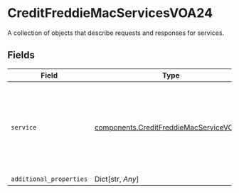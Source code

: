 # CreditFreddieMacServicesVOA24

A collection of objects that describe requests and responses for services.


## Fields

| Field                                                                                                        | Type                                                                                                         | Required                                                                                                     | Description                                                                                                  |
| ------------------------------------------------------------------------------------------------------------ | ------------------------------------------------------------------------------------------------------------ | ------------------------------------------------------------------------------------------------------------ | ------------------------------------------------------------------------------------------------------------ |
| `service`                                                                                                    | [components.CreditFreddieMacServiceVOA24](../../models/components/creditfreddiemacservicevoa24.md)           | :heavy_check_mark:                                                                                           | A collection of details related to a fulfillment service or product in terms of request, process and result. |
| `additional_properties`                                                                                      | Dict[str, *Any*]                                                                                             | :heavy_minus_sign:                                                                                           | N/A                                                                                                          |